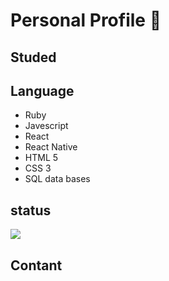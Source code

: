# Personal Profile 📖 



## Studed 



## Language  

* Ruby 
* Javescript 
* React 
* React Native 
* HTML 5 
* CSS 3  
* SQL data bases  

## status   

<img src="https://github-readme-stats.vercel.app/api?username=Ben-glitch-cloud&show_icons=true&theme=tokyonight">

 ## Contant

